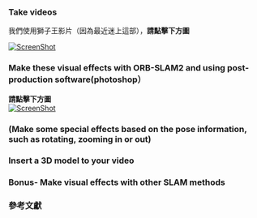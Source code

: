 ###  Take videos

我們使用獅子王影片（因為最近迷上這部），**請點擊下方圖**

[![ScreenShot](https://i.imgur.com/xk8X0NQ.jpg)](http://youtu.be/vt5fpE0bzSY)


###  Make these visual effects with ORB-SLAM2 and using post-production software(photoshop）

**請點擊下方圖<br>**
[![ScreenShot](https://i.imgur.com/xk8X0NQ.jpg)](https://youtu.be/eDuFB6KNpdQ)

###  (Make some special effects based on the pose information, such as rotating, zooming in or out)

###  Insert a 3D model to your video


### Bonus- Make visual effects with other SLAM methods

### 參考文獻


